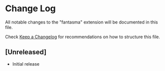 # Change Log

All notable changes to the "fantasma" extension will be documented in this file.

Check [Keep a Changelog](http://keepachangelog.com/) for recommendations on how to structure this file.

## [Unreleased]

- Initial release
